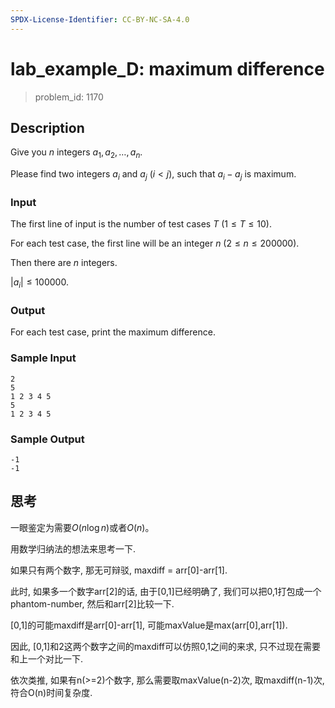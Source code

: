 ```yaml
---
SPDX-License-Identifier: CC-BY-NC-SA-4.0
---
```


# lab_example_D: maximum difference

> problem_id: 1170

## Description

Give you $n$ integers $a_1, a_2, \ldots, a_n$.

Please find two integers $a_i$ and $a_j$ $(i < j)$, such that $a_i - a_j$ is maximum.

### Input

The first line of input is the number of test cases $T$ $(1 \leq T \leq 10)$.

For each test case, the first line will be an integer $n$ $(2 \leq n \leq 200000)$.

Then there are $n$ integers.

$|a_i| \leq 100000$.

### Output

For each test case, print the maximum difference.

### Sample Input

``` log
2
5
1 2 3 4 5
5
1 2 3 4 5
```

### Sample Output

``` log
-1
-1
```

## 思考

一眼鉴定为需要$O(n \log n)$或者$O(n)$。

用数学归纳法的想法来思考一下.

如果只有两个数字, 那无可辩驳, maxdiff = arr[0]-arr[1].

此时, 如果多一个数字arr[2]的话, 由于[0,1]已经明确了, 我们可以把0,1打包成一个phantom-number, 然后和arr[2]比较一下.

[0,1]的可能maxdiff是arr[0]-arr[1], 可能maxValue是max(arr[0],arr[1]).

因此, [0,1]和2这两个数字之间的maxdiff可以仿照0,1之间的来求, 只不过现在需要和上一个对比一下.

依次类推, 如果有n(>=2)个数字, 那么需要取maxValue(n-2)次, 取maxdiff(n-1)次, 符合O(n)时间复杂度.
